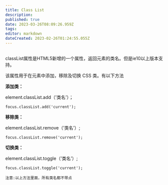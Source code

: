 ```yaml
---
title: Class List
description: 
published: true
date: 2023-03-26T08:09:26.959Z
tags: 
editor: markdown
dateCreated: 2023-02-26T01:24:55.055Z
---
```


## 

classList属性是HTML5新增的一个属性，返回元素的类名。但是ie10以上版本支持。

该属性用于在元素中添加，移除及切换 CSS 类。有以下方法

**添加类：**

element.classList.add（’类名’）；

`focus.classList.add('current');`

**移除类：**

element.classList.remove（’类名’）;

`focus.classList.remove('current');`

**切换类：**

element.classList.toggle（’类名’）;

`focus.classList.toggle('current');`

`注意:以上方法里面，所有类名都不带点`